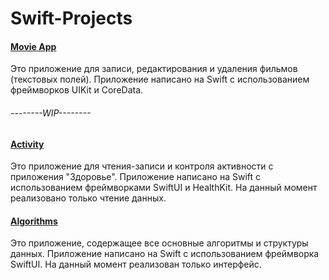 # Swift-Projects
#### [Movie App](https://github.com/danyaffff/Swift-Projects/tree/master/Movie%20App)
Это приложение для записи, редактирования и удаления фильмов (текстовых полей). Приложение написано на Swift с использованием фреймворков UIKit и CoreData.

###### --------WIP--------
#### [Activity](https://github.com/danyaffff/Swift-Projects/tree/master/Activity)
Это приложение для чтения-записи и контроля активности с приложения "Здоровье". Приложение написано на Swift с использованием фреймворками SwiftUI и HealthKit. На данный момент реализовано только чтение данных.

#### [Algorithms](https://github.com/danyaffff/Swift-Projects/tree/master/Algorithms)
Это приложение, содержащее все основные алгоритмы и структуры данных. Приложение написано на Swift с использованием фреймворка SwiftUI. На данный момент реализован только интерфейс.
